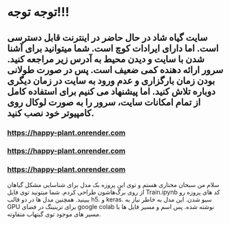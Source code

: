 # توجه توجه!!!
## سایت گیاه شاد در حال حاضر در اینترنت قابل دسترسی است. اما دارای ایرادات کوچ است. شما میتوانید برای آشنا شدن با سایت و دیدن محیط به آدرس زیر مراجعه کنید. سرور ارائه دهنده کمی ضعیف است. پس در صورت طولانی بودن زمان بارگزاری و عدم ورود به سایت در زمان دیگری دوباره تلاش کنید. اما پیشنهاد می کنیم برای استفاده کامل از تمام امکانات سایت، سرور را به صورت لوکال روی کامپیوتر خود نصب کنید.
### https://happy-plant.onrender.com
### https://happy-plant.onrender.com
### https://happy-plant.onrender.com

سلام من سبحان مختاری هستم و توی این پروزه بک مدل برای شناسایی مشکل گیاهان از روی برگ‌هاشون طراحی کردم.
شما میتونید توی فایل Train.ipynb کد های پروزه رو ببینید. همچنین مدل ها در دو قالب h5. و keras. سیو شدن.
این مدل به خاطر نیاز به GPU برای ترینینگ در فضای google colab نوشته شده. پس اسم و مسیر فایل ها با مسیر های موجود توی گیتهاب متفاوته.
